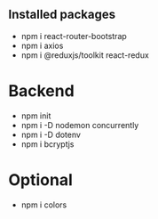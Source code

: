 ## Installed packages

- npm i react-router-bootstrap
- npm i axios
- npm i @reduxjs/toolkit react-redux

# Backend

- npm init
- npm i -D nodemon concurrently
- npm i -D dotenv
- npm i bcryptjs

# Optional

- npm i colors
